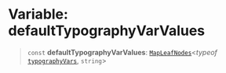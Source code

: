 # Variable: defaultTypographyVarValues

> `const` **defaultTypographyVarValues**: [`MapLeafNodes`](../type-aliases/MapLeafNodes.md)\<*typeof* [`typographyVars`](typographyVars.md), `string`\>
